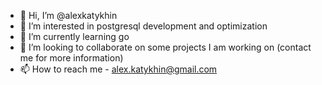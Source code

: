 - 👋 Hi, I’m @alexkatykhin
- 👀 I’m interested in postgresql development and optimization
- 🌱 I’m currently learning go 
- 💞️ I’m looking to collaborate on some projects I am working on (contact me for more information)
- 📫 How to reach me - alex.katykhin@gmail.com

<!---
alexkatykhin/alexkatykhin is a ✨ special ✨ repository because its `README.md` (this file) appears on your GitHub profile.
You can click the Preview link to take a look at your changes.
--->
